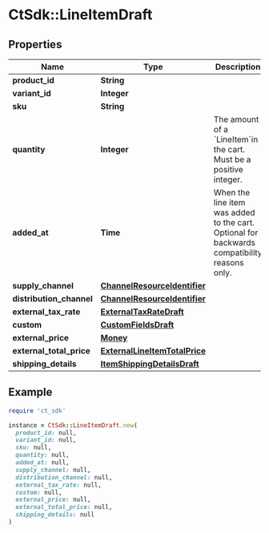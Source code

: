 # CtSdk::LineItemDraft

## Properties

| Name | Type | Description | Notes |
| ---- | ---- | ----------- | ----- |
| **product_id** | **String** |  | [optional] |
| **variant_id** | **Integer** |  | [optional] |
| **sku** | **String** |  | [optional] |
| **quantity** | **Integer** | The amount of a &#x60;LineItem&#x60;in the cart. Must be a positive integer. | [optional][default to 1] |
| **added_at** | **Time** | When the line item was added to the cart. Optional for backwards compatibility reasons only. | [optional] |
| **supply_channel** | [**ChannelResourceIdentifier**](ChannelResourceIdentifier.md) |  | [optional] |
| **distribution_channel** | [**ChannelResourceIdentifier**](ChannelResourceIdentifier.md) |  | [optional] |
| **external_tax_rate** | [**ExternalTaxRateDraft**](ExternalTaxRateDraft.md) |  | [optional] |
| **custom** | [**CustomFieldsDraft**](CustomFieldsDraft.md) |  | [optional] |
| **external_price** | [**Money**](Money.md) |  | [optional] |
| **external_total_price** | [**ExternalLineItemTotalPrice**](ExternalLineItemTotalPrice.md) |  | [optional] |
| **shipping_details** | [**ItemShippingDetailsDraft**](ItemShippingDetailsDraft.md) |  | [optional] |

## Example

```ruby
require 'ct_sdk'

instance = CtSdk::LineItemDraft.new(
  product_id: null,
  variant_id: null,
  sku: null,
  quantity: null,
  added_at: null,
  supply_channel: null,
  distribution_channel: null,
  external_tax_rate: null,
  custom: null,
  external_price: null,
  external_total_price: null,
  shipping_details: null
)
```

